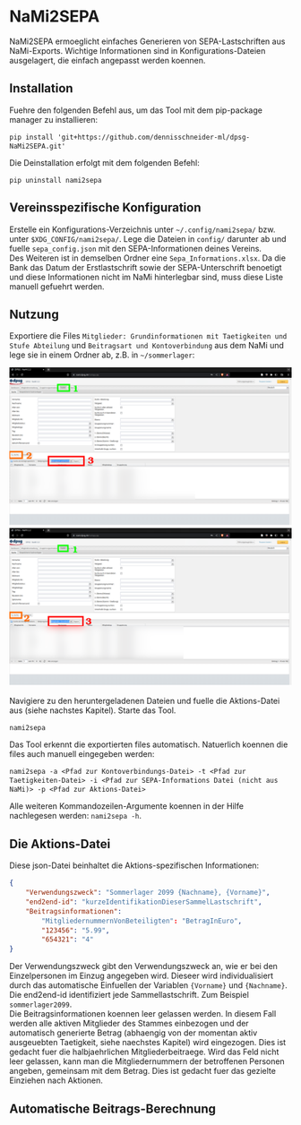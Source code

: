 # NaMi2SEPA

NaMi2SEPA ermoeglicht einfaches Generieren von SEPA-Lastschriften aus NaMi-Exports.
Wichtige Informationen sind in Konfigurations-Dateien ausgelagert, die einfach angepasst werden koennen.

## Installation
Fuehre den folgenden Befehl aus, um das Tool mit dem pip-package manager zu installieren:
````shell
pip install 'git+https://github.com/dennisschneider-ml/dpsg-NaMi2SEPA.git'
````

Die Deinstallation erfolgt mit dem folgenden Befehl:
````shell
pip uninstall nami2sepa
````

## Vereinsspezifische Konfiguration
Erstelle ein Konfigurations-Verzeichnis unter ``~/.config/nami2sepa/`` bzw. unter ``$XDG_CONFIG/nami2sepa/``.
Lege die Dateien in ``config/`` darunter ab und fuelle ``sepa_config.json`` mit den SEPA-Informationen deines Vereins. \
Des Weiteren ist in demselben Ordner eine ``Sepa_Informations.xlsx``.
Da die Bank das Datum der Erstlastschrift sowie der SEPA-Unterschrift benoetigt und diese Informationen nicht im NaMi hinterlegbar sind, muss diese Liste manuell gefuehrt werden.

## Nutzung
Exportiere die Files ``Mitglieder: Grundinformationen mit Taetigkeiten und Stufe Abteilung`` und ``Beitragsart und Kontoverbindung`` aus dem NaMi und lege sie in einem Ordner ab, z.B. in ``~/sommerlager``:

![Taetigkeiten](images/Taetigkeiten_Export.png)
![Kontoverbindungen](images/Grundinfos_Export.png)

Navigiere zu den heruntergeladenen Dateien und fuelle die Aktions-Datei aus (siehe nachstes Kapitel).
Starte das Tool.
````shell
nami2sepa
````
Das Tool erkennt die exportierten files automatisch.
Natuerlich koennen die files auch manuell eingegeben werden:
````shell
nami2sepa -a <Pfad zur Kontoverbindungs-Datei> -t <Pfad zur Taetigkeiten-Datei> -i <Pfad zur SEPA-Informations Datei (nicht aus NaMi)> -p <Pfad zur Aktions-Datei>
````
Alle weiteren Kommandozeilen-Argumente koennen in der Hilfe nachlegesen werden: ``nami2sepa -h``.

## Die Aktions-Datei

Diese json-Datei beinhaltet die Aktions-spezifischen Informationen:
````json
{
    "Verwendungszweck": "Sommerlager 2099 {Nachname}, {Vorname}",
    "end2end-id": "kurzeIdentifikationDieserSammelLastschrift",
    "Beitragsinformationen":
        "MitgliedernummernVonBeteiligten": "BetragInEuro",
        "123456": "5.99",
        "654321": "4"
}
````
Der Verwendungszweck gibt den Verwendungszweck an, wie er bei den Einzelpersonen im Einzug angegeben wird. Dieseer wird individualisiert durch das automatische Einfuellen der Variablen ``{Vorname}`` und ``{Nachname}``. \
Die end2end-id identifiziert jede Sammellastschrift. Zum Beispiel ``sommerlager2099``. \
Die Beitragsinformationen koennen leer gelassen werden. In diesem Fall werden alle aktiven Mitglieder des Stammes einbezogen und der automatisch generierte Betrag (abhaengig von der momentan aktiv ausgeuebten Taetigkeit, siehe naechstes Kapitel) wird eingezogen. Dies ist gedacht fuer die halbjaehrlichen Mitgliederbeitraege.
Wird das Feld nicht leer gelassen, kann man die Mitgliedernummern der betroffenen Personen angeben, gemeinsam mit dem Betrag. Dies ist gedacht fuer das gezielte Einziehen nach Aktionen.

## Automatische Beitrags-Berechnung

